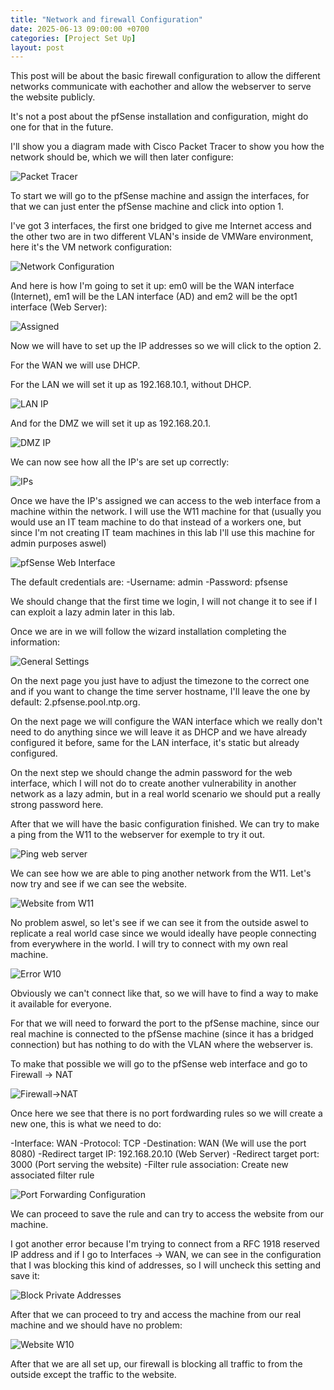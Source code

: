 ```yaml
---
title: "Network and firewall Configuration"
date: 2025-06-13 09:00:00 +0700
categories: [Project Set Up]
layout: post
---
```


This post will be about the basic firewall configuration to allow the different networks communicate with eachother and allow the webserver to serve the website publicly.

It's not a post about the pfSense installation and configuration, might do one for that in the future.

I'll show you a diagram made with Cisco Packet Tracer to show you how the network should be, which we will then later configure:

![Packet Tracer](/assets/images/packettracer.PNG)

To start we will go to the pfSense machine and assign the interfaces, for that we can just enter the pfSense machine and click into option 1.

I've got 3 interfaces, the first one bridged to give me Internet access and the other two are in two different VLAN's inside de VMWare environment, here it's the VM network configuration:

![Network Configuration](/assets/images/vm_config.PNG)

And here is how I'm going to set it up: em0 will be the WAN interface (Internet), em1 will be the LAN interface (AD) and em2 will be the opt1 interface (Web Server):

![Assigned](/assets/images/assign.PNG)

Now we will have to set up the IP addresses so we will click to the option 2.

For the WAN we will use DHCP.

For the LAN we will set it up as 192.168.10.1, without DHCP.

![LAN IP](/assets/images/LAN-IP.PNG)

And for the DMZ we will set it up as 192.168.20.1.

![DMZ IP](/assets/images/DMZ-IP.PNG)

We can now see how all the IP's are set up correctly:

![IPs](/assets/images/ips.PNG)

Once we have the IP's assigned we can access to the web interface from a machine within the network. I will use the W11 machine for that (usually you would use an IT team machine to do that instead of a workers one, but since I'm not creating IT team machines in this lab I'll use this machine for admin purposes aswel)

![pfSense Web Interface](/assets/images/web_interface.PNG)

The default credentials are:
    -Username: admin
    -Password: pfsense

We should change that the first time we login, I will not change it to see if I can exploit a lazy admin later in this lab.

Once we are in we will follow the wizard installation completing the information:

![General Settings](/assets/images/general_settings.PNG)

On the next page you just have to adjust the timezone to the correct one and if you want to change the time server hostname, I'll leave the one by default: 2.pfsense.pool.ntp.org.

On the next page we will configure the WAN interface which we really don't need to do anything since we will leave it as DHCP and we have already configured it before, same for the LAN interface, it's static but already configured.

On the next step we should change the admin password for the web interface, which I will not do to create another vulnerability in another network as a lazy admin, but in a real world scenario we should put a really strong password here.

After that we will have the basic configuration finished. We can try to make a ping from the W11 to the webserver for exemple to try it out.

![Ping web server](/assets/images/ping_webserver.PNG)

We can see how we are able to ping another network from the W11. Let's now try and see if we can see the website.

![Website from W11](/assets/images/website_w11.PNG)

No problem aswel, so let's see if we can see it from the outside aswel to replicate a real world case since we would ideally have people connecting from everywhere in the world. I will try to connect with my own real machine.

![Error W10](/assets/images/error_w10.PNG)

Obviously we can't connect like that, so we will have to find a way to make it available for everyone.

For that we will need to forward the port to the pfSense machine, since our real machine is connected to the pfSense machine (since it has a bridged connection) but has nothing to do with the VLAN where the webserver is.

To make that possible we will go to the pfSense web interface and go to Firewall -> NAT

![Firewall->NAT](/assets/images/firewall_nat.PNG)

Once here we see that there is no port fordwarding rules so we will create a new one, this is what we need to do:

-Interface: WAN
-Protocol: TCP
-Destination: WAN (We will use the port 8080)
-Redirect target IP: 192.168.20.10 (Web Server)
-Redirect target port: 3000 (Port serving the website)
-Filter rule association: Create new associated filter rule

![Port Forwarding Configuration](/assets/images/port_config.PNG)

We can proceed to save the rule and can try to access the website from our machine.

I got another error because I'm trying to connect from a RFC 1918 reserved IP address and if I go to Interfaces -> WAN, we can see in the configuration that I was blocking this kind of addresses, so I will uncheck this setting and save it:

![Block Private Addresses](/assets/images/block_private_address.PNG)

After that we can proceed to try and access the machine from our real machine and we should have no problem:

![Website W10](/assets/images/juiceshop_W10.PNG)

After that we are all set up, our firewall is blocking all traffic to from the outside except the traffic to the website.
